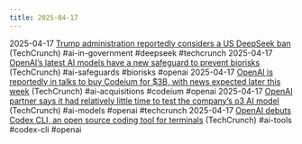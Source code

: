 ```yaml
---
title: 2025-04-17
---
```


2025-04-17 [Trump administration reportedly considers a US DeepSeek ban](https://techcrunch.com/2025/04/16/trump-administration-reportedly-considers-a-us-deepseek-ban/) (TechCrunch) #ai-in-government #deepseek #techcrunch
2025-04-17 [OpenAI’s latest AI models have a new safeguard to prevent biorisks](https://techcrunch.com/2025/04/16/openais-latest-ai-models-have-a-new-safeguard-to-prevent-biorisks/) (TechCrunch) #ai-safeguards #biorisks #openai
2025-04-17 [OpenAI is reportedly in talks to buy Codeium for $3B, with news expected later this week](https://techcrunch.com/2025/04/16/openai-is-reportedly-in-talks-to-buy-codeium-for-3b-with-news-expected-later-this-week/) (TechCrunch) #ai-acquisitions #codeium #openai
2025-04-17 [OpenAI partner says it had relatively little time to test the company’s o3 AI model](https://techcrunch.com/2025/04/16/openai-partner-says-it-had-relatively-little-time-to-test-the-companys-new-ai-models/) (TechCrunch) #ai-models #openai #techcrunch
2025-04-17 [OpenAI debuts Codex CLI, an open source coding tool for terminals](https://techcrunch.com/2025/04/16/openai-debuts-codex-cli-an-open-source-coding-tool-for-terminals/) (TechCrunch) #ai-tools #codex-cli #openai
